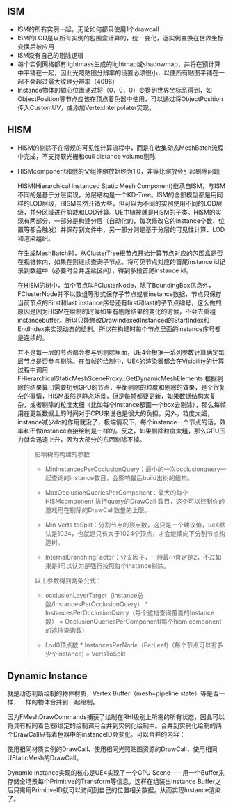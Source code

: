 ## ISM

- ISM的所有实例一起，无论如何都只使用1个drawcall
- ISM的LOD是以所有实例的包围盒计算的，统一变化，逐实例变换在世界坐标变换后被应用
- ISM没有自己的剔除逻辑
- 每个实例网格都有lightmass生成的lightmap或shadowmap，并将在预计算中平铺在一起，因此光照贴图分辨率的设置必须很小，以便所有贴图平铺在一起不会超过最大纹理分辨率（4096）
- Instance物体的轴心位置通过将（0，0，0）变换到世界坐标系得到，如ObjectPosition等节点应该在顶点着色器中使用，可以通过将ObjectPosition传入CustomUV，或添加VertexInterpolater实现。

## HISM

- HISM的剔除不在常规的可见性计算流程中，而是在收集动态MeshBatch流程中完成，不支持软光栅和cull distance volume剔除

- HISMcomponent和他的父组件缩放始终为1.0，非等比缩放会引起剔除问题

  HISM(Hierarchical Instanced Static Mesh Component)继承自ISM，与ISM不同的是基于分层实现，分层结构是一个KD-Tree。ISM的全部模型都是用同样的LOD层级，HISM虽然开销大些，但可以为不同的实例使用不同的LOD层级，并分区域进行剪裁和LOD计算。UE中植被就是HISM的子类。HISM的实现有两部分，一部分是构建分层（自动化的，每次修改它的instance个数、位置等都会触发）并保存到文件中，另一部分则是基于分层的可见性计算、LOD和渲染组织。

  

  在生成MeshBatch时，从ClusterTree根节点开始计算节点对应的包围盒是否在视锥体内，如果在则继续查询子节点。将可见节点对应的首尾instance id记录到数组中（必要时合并连续区间），得到多段首尾instance id。

  在HISM的树中，每个节点叫FClusterNode，除了BoundingBox信息外，FClusterNode并不以数组等形式保存子节点或者instance数据，节点只保存当前节点的First和last instance序号还有first和last的子节点编号，这么做的原因是因为HISM在绘制的时候如果有剔除结果的变化的时候，不会去重组instancebuffer。所以只能修改DrawIndexedInstanced的StartIndex和EndIndex来实现动态的绘制。所以在构建时每个节点里面的instance序号都是连续的。

  并不是每一层的节点都会参与到剔除里面，UE4会根据一系列参数计算确定每层节点是否参与剔除。在每帧的绘制中，UE4的渲染器都会在Visibility的计算过程中调用FHierarchicalStaticMeshSceneProxy::GetDynamicMeshElements 根据剔除的结果算出需要扔到GPU的节点，平衡剔除的粒度和剔除的效果，是个很复杂的事情，HISM虽然是静态场景，但是每帧都要更新，如果数据结构太复杂，或者剔除的粒度太细（比如每个instance都画一个box去剔除），那么每帧用在更新数据上的时间对于CPU来说也是很大的负担，另外，粒度太细，instance减少dc的作用就没了，极端情况下，每个instance一个节点的话，效率和不做instance直接绘制是一样的。反之，如果剔除粒度太粗，那么GPU压力就会迅速上升，因为大部分的东西剔除不掉。

  > 影响树的构建的参数：
  >
  > - MinInstancesPerOcclusionQuery：最小的一次occlusionquery一起查询的instance数目，会影响最后build出树的结构。
  >
  > - MaxOcclusionQueriesPerComponent：最大的每个HISMcomponent 执行query的DrawCall 数目，这个可以控制你的游戏用在剔除的DrawCall数量的上限。
  >
  > - Min Verts toSplit：分割节点的顶点数，这只是一个建议值，ue4默认是1024，也就是只有大于1024个顶点，才会继续向下分割节点构造树。
  >
  > - InternalBranchingFactor：分支因子，一般最小肯定是2，不过如果是1可以认为是强行按照每个instance剔除。
  >
  > 以上参数得到两条公式：
  >
  > - occlusionLayerTarget（instance总数/InstancesPerOcclusionQuery） * InstancesPerOcclusionQuery（每个遮挡查询覆盖的Instance数） =  OcclusionQueriesPerComponent(每个hism component的遮挡查询数）
  >
  > - Lod0顶点数 * InstancesPerNode（PerLeaf)（每个节点可以有多少个instance) = VertsToSplit

## Dynamic Instance

就是动态判断绘制的物体材质，Vertex Buffer（mesh+pipeline state）等是否一样，一样的物体合并到一起绘制。

因为FMeshDrawCommands捕获了绘制在RHI级别上所需的所有状态，因此可以将具有相同着色器i绑定的绘制调用合并到实例化绘制中。合并到实例化绘制的两个DrawCall只有着色器中的instanceID会变化。可以合并的内容：

使用相同材质实例的DrawCall、使用相同光照贴图资源的DrawCall，使用相同UStaticMesh的DrawCall。

Dynamic Instance实现的核心是UE4实现了一个GPU Scene——用一个Buffer来存储全场景每个Primitive的Transform等信息，这样在组装出Instance Buffer之后只需用PrimitiveID就可以访问到自己的位置相关数据，从而实现Instance渲染了。